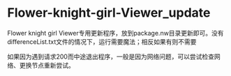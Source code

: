 # Flower-knight-girl-Viewer_update
Flower knight girl Viewer专用更新程序，放到package.nw目录更新即可。没有differenceList.txt文件的情况下，运行需要魔法；相反如果有则不需要

如果因为遇到请求200而中途退出程序，一般是因为网络问题，可以尝试检查网络、更换节点重新尝试。
